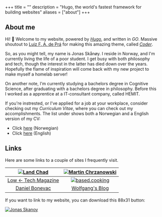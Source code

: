 +++
title = ""
description = "Hugo, the world's fastest framework for building websites"
aliases = ["about"]
+++
## About me
Hi! :wave: Welcome to my website, powered by [*Hugo*](https://www.gohugo.io), and written in *GO*. Massive shoutout to [Luiz F. A. de Prá](https://github.com/luizdepra) for making this amazing theme, called [*Coder*](https://github.com/luizdepra/hugo-coder).

So, as you might tell, my name is Jonas Skånøy. I reside in Norway, and I'm currently living the life of a poor student. I get busy with both philosophy and tech, though the interest in the latter has died down over the years. Hopefully the flame of inspiration will come back with my new project to make myself a homelab server!

On another note, I'm currently studying a bachelors degree in Cognitive Science, after graduating with a bachelors degree in philosophy. Before this I worked as a apprentice at a IT-consultant company, called HEMIT.

If you're instrested, or I've applied for a job at your workplace, consider checking out my *Curriculum Vitae*, where you can check out my accomplishments. The list under shows both a Norwegian and a English version of my CV: 
* Click [here](/CV/CV_Norsk.pdf) (Norwegian)
* Click [here](/CV/CV_English.pdf) (English)

## Links
Here are some links to a couple of sites I frequently visit.

| [![Land Chad](https://www.jonasskanoy.xyz/gifs/landchad.gif)](https://landchad.net/) 	|  [![Martin Chrzanowski](https://www.jonasskanoy.xyz/gifs/martin.gif)](https://m-chrzan.xyz/)  	|
|:------------------------------------------------------------------------------------:	|:---------------------------------------------------------------------------------------------:	|
|        [Low ← Tech Magazine](https://solar.lowtechmagazine.com/)                     	| [![based.cooking](https://www.jonasskanoy.xyz/gifs/basedcooking.gif)](https://based.cooking/)   	|
|                        [Daniel Bonevac](https://www.youtube.com/user/PhiloofAlexandria)                          	|             [Wolfgang's Blog](https://notthebe.ee/)               	|

If you want to link to my website, you can download this 88x31 button:

[![Jonas Skanoy](https://www.jonasskanoy.xyz/gifs/jonasskanoy.gif#center)](https://jonasskanoy.xyz)
